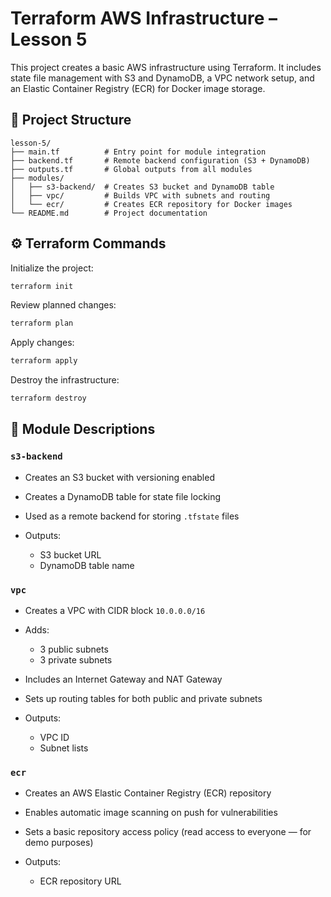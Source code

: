 # Terraform AWS Infrastructure – Lesson 5

This project creates a basic AWS infrastructure using Terraform. It includes state file management with S3 and DynamoDB, a VPC network setup, and an Elastic Container Registry (ECR) for Docker image storage.

## 📁 Project Structure

```
lesson-5/
├── main.tf          # Entry point for module integration
├── backend.tf       # Remote backend configuration (S3 + DynamoDB)
├── outputs.tf       # Global outputs from all modules
├── modules/
│   ├── s3-backend/  # Creates S3 bucket and DynamoDB table
│   ├── vpc/         # Builds VPC with subnets and routing
│   └── ecr/         # Creates ECR repository for Docker images
└── README.md        # Project documentation
```

## ⚙️ Terraform Commands

Initialize the project:

```bash
terraform init
```

Review planned changes:

```bash
terraform plan
```

Apply changes:

```bash
terraform apply
```

Destroy the infrastructure:

```bash
terraform destroy
```

## 🧹 Module Descriptions

### `s3-backend`

* Creates an S3 bucket with versioning enabled
* Creates a DynamoDB table for state file locking
* Used as a remote backend for storing `.tfstate` files
* Outputs:

  * S3 bucket URL
  * DynamoDB table name

### `vpc`

* Creates a VPC with CIDR block `10.0.0.0/16`
* Adds:

  * 3 public subnets
  * 3 private subnets
* Includes an Internet Gateway and NAT Gateway
* Sets up routing tables for both public and private subnets
* Outputs:

  * VPC ID
  * Subnet lists

### `ecr`

* Creates an AWS Elastic Container Registry (ECR) repository
* Enables automatic image scanning on push for vulnerabilities
* Sets a basic repository access policy (read access to everyone — for demo purposes)
* Outputs:

  * ECR repository URL

